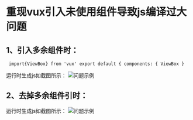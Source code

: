 # 重现vux引入未使用组件导致js编译过大问题
## 1、引入多余组件时：

` import{ViewBox} from 'vux'
export default {
     components: {
        ViewBox
    }`

运行时生成js如截图所示：
![问题示例](https://github.com/cinos1/vuxdemo/blob/master/img/bug.jpg)

## 2、去掉多余组件引时：

运行时生成js如截图所示：
![问题示例](https://github.com/cinos1/vuxdemo/blob/master/img/ok.jpg)